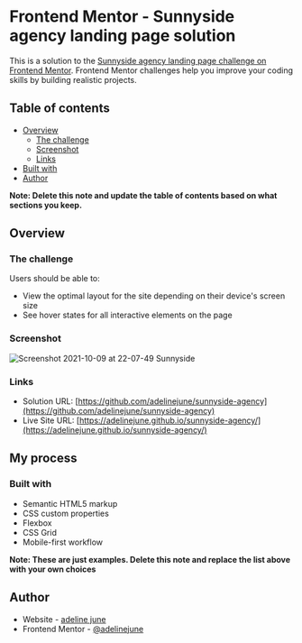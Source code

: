 # Frontend Mentor - Sunnyside agency landing page solution

This is a solution to the [Sunnyside agency landing page challenge on Frontend Mentor](https://www.frontendmentor.io/challenges/sunnyside-agency-landing-page-7yVs3B6ef). Frontend Mentor challenges help you improve your coding skills by building realistic projects.

## Table of contents

- [Overview](#overview)
  - [The challenge](#the-challenge)
  - [Screenshot](#screenshot)
  - [Links](#links)
- [Built with](#built-with)
- [Author](#author)

**Note: Delete this note and update the table of contents based on what sections you keep.**

## Overview

### The challenge

Users should be able to:

- View the optimal layout for the site depending on their device's screen size
- See hover states for all interactive elements on the page

### Screenshot

![Screenshot 2021-10-09 at 22-07-49 Sunnyside](https://user-images.githubusercontent.com/75600902/136661282-b9970bba-6e4c-433e-ab00-d8101699d27b.png)

### Links

- Solution URL: [https://github.com/adelinejune/sunnyside-agency](https://github.com/adelinejune/sunnyside-agency)
- Live Site URL: [https://adelinejune.github.io/sunnyside-agency/](https://adelinejune.github.io/sunnyside-agency/)

## My process

### Built with

- Semantic HTML5 markup
- CSS custom properties
- Flexbox
- CSS Grid
- Mobile-first workflow

**Note: These are just examples. Delete this note and replace the list above with your own choices**

## Author

- Website - [adeline june](https://github.com/adelinejune)
- Frontend Mentor - [@adelinejune](https://www.frontendmentor.io/profile/adelinejune)
